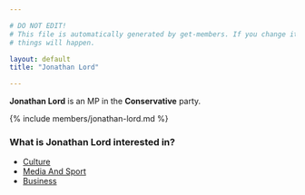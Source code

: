 ```yaml
---

# DO NOT EDIT!
# This file is automatically generated by get-members. If you change it, bad
# things will happen.

layout: default
title: "Jonathan Lord"

---
```


**Jonathan Lord** is an MP in the **Conservative** party.

{% include members/jonathan-lord.md %}

### What is Jonathan Lord interested in?


* [Culture](/interests/culture.html)
* [Media And Sport](/interests/media-and-sport.html)
* [Business](/interests/business.html)

